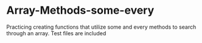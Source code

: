 # Array-Methods-some-every
Practicing creating functions that utilize some and every methods to search through an array. Test files are included
